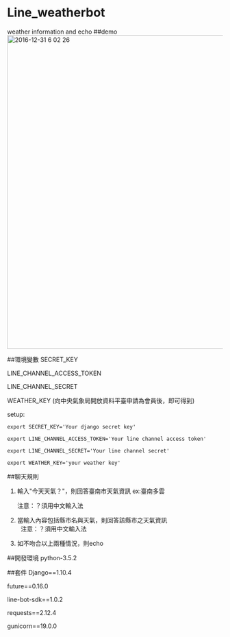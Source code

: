 # Line_weatherbot
weather information and echo
##demo
<img width="732" alt="2016-12-31 6 02 26" src="https://cloud.githubusercontent.com/assets/6111736/21576993/3d5def84-cf84-11e6-8e2a-a8bbe35dad7a.png">

##環境變數
SECRET_KEY

LINE_CHANNEL_ACCESS_TOKEN

LINE_CHANNEL_SECRET

WEATHER_KEY (向中央氣象局開放資料平臺申請為會員後，即可得到)

setup:

`export SECRET_KEY='Your django secret key'`

`export LINE_CHANNEL_ACCESS_TOKEN='Your line channel access token'`

`export LINE_CHANNEL_SECRET='Your line channel secret'`

`export WEATHER_KEY='your weather key'`

##聊天規則

1. 輸入"今天天氣？"，則回答臺南市天氣資訊 ex:臺南多雲
   
   注意：？須用中文輸入法
2. 當輸入內容包括縣市名與天氣，則回答該縣市之天氣資訊  
   注意：？須用中文輸入法
3. 如不吻合以上兩種情況，則echo

##開發環境
python-3.5.2

##套件
Django==1.10.4

future==0.16.0

line-bot-sdk==1.0.2

requests==2.12.4

gunicorn==19.0.0
